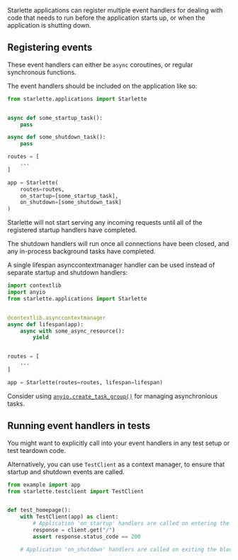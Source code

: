 
Starlette applications can register multiple event handlers for dealing with
code that needs to run before the application starts up, or when the application
is shutting down.

## Registering events

These event handlers can either be `async` coroutines, or regular synchronous
functions.

The event handlers should be included on the application like so:

```python
from starlette.applications import Starlette


async def some_startup_task():
    pass

async def some_shutdown_task():
    pass

routes = [
    ...
]

app = Starlette(
    routes=routes,
    on_startup=[some_startup_task],
    on_shutdown=[some_shutdown_task]
)
```

Starlette will not start serving any incoming requests until all of the
registered startup handlers have completed.

The shutdown handlers will run once all connections have been closed, and
any in-process background tasks have completed.

A single lifespan asynccontextmanager handler can be used instead of
separate startup and shutdown handlers:

```python
import contextlib
import anyio
from starlette.applications import Starlette


@contextlib.asynccontextmanager
async def lifespan(app):
    async with some_async_resource():
        yield


routes = [
    ...
]

app = Starlette(routes=routes, lifespan=lifespan)
```

Consider using [`anyio.create_task_group()`](https://anyio.readthedocs.io/en/stable/tasks.html)
for managing asynchronious tasks.

## Running event handlers in tests

You might want to explicitly call into your event handlers in any test setup
or test teardown code.

Alternatively, you can use `TestClient` as a context manager, to ensure that
startup and shutdown events are called.

```python
from example import app
from starlette.testclient import TestClient


def test_homepage():
    with TestClient(app) as client:
        # Application 'on_startup' handlers are called on entering the block.
        response = client.get("/")
        assert response.status_code == 200

    # Application 'on_shutdown' handlers are called on exiting the block.
```

